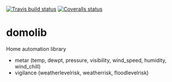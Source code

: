 [![Travis build status](https://travis-ci.org/badele/domolib.png?branch=master)](https://travis-ci.org/badele/domolib) [![Coveralls status](https://coveralls.io/repos/badele/domolib/badge.png)](https://coveralls.io/r/badele/domolib)

domolib
=======

Home automation library

- metar (temp, dewpt, pressure, visibility, wind_speed, humidity, wind_chill)
- vigilance (weatherlevelrisk, weatherrisk, floodlevelrisk)